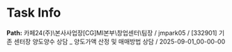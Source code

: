 # Task Info

**Path:** 카페24(주)\본사사업장\[CG]MI본부\창업센터\팀장 / jmpark05 / [332901] 기존 센터장 양도양수 상담 _ 양도가액 산정 및 매매방법 상담 / 2025-09-01_00-00-00

